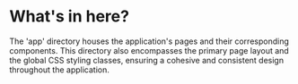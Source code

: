 # What's in here?
The 'app' directory houses the application's
pages and their corresponding components.
This directory also encompasses
the primary page layout and the
global CSS styling classes,
ensuring a cohesive and consistent design
throughout the application.
